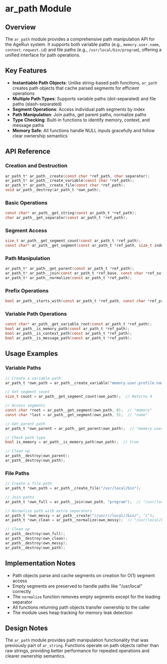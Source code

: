 # ar_path Module

## Overview

The `ar_path` module provides a comprehensive path manipulation API for the AgeRun system. It supports both variable paths (e.g., `memory.user.name`, `context.request.id`) and file paths (e.g., `/usr/local/bin/program`), offering a unified interface for path operations.

## Key Features

- **Instantiable Path Objects**: Unlike string-based path functions, `ar_path` creates path objects that cache parsed segments for efficient operations
- **Multiple Path Types**: Supports variable paths (dot-separated) and file paths (slash-separated)
- **Segment Operations**: Access individual path segments by index
- **Path Manipulation**: Join paths, get parent paths, normalize paths
- **Type Checking**: Built-in functions to identify memory, context, and message paths
- **Memory Safe**: All functions handle NULL inputs gracefully and follow clear ownership semantics

## API Reference

### Creation and Destruction

```c
ar_path_t* ar_path__create(const char *ref_path, char separator);
ar_path_t* ar_path__create_variable(const char *ref_path);
ar_path_t* ar_path__create_file(const char *ref_path);
void ar_path__destroy(ar_path_t *own_path);
```

### Basic Operations

```c
const char* ar_path__get_string(const ar_path_t *ref_path);
char ar_path__get_separator(const ar_path_t *ref_path);
```

### Segment Access

```c
size_t ar_path__get_segment_count(const ar_path_t *ref_path);
const char* ar_path__get_segment(const ar_path_t *ref_path, size_t index);
```

### Path Manipulation

```c
ar_path_t* ar_path__get_parent(const ar_path_t *ref_path);
ar_path_t* ar_path__join(const ar_path_t *ref_base, const char *ref_suffix);
ar_path_t* ar_path__normalize(const ar_path_t *ref_path);
```

### Prefix Operations

```c
bool ar_path__starts_with(const ar_path_t *ref_path, const char *ref_prefix);
```

### Variable Path Operations

```c
const char* ar_path__get_variable_root(const ar_path_t *ref_path);
bool ar_path__is_memory_path(const ar_path_t *ref_path);
bool ar_path__is_context_path(const ar_path_t *ref_path);
bool ar_path__is_message_path(const ar_path_t *ref_path);
```

## Usage Examples

### Variable Paths

```c
// Create a variable path
ar_path_t *own_path = ar_path__create_variable("memory.user.profile.name");

// Get segment count
size_t count = ar_path__get_segment_count(own_path);  // Returns 4

// Access segments
const char *root = ar_path__get_segment(own_path, 0);  // "memory"
const char *last = ar_path__get_segment(own_path, 3);  // "name"

// Get parent path
ar_path_t *own_parent = ar_path__get_parent(own_path);  // "memory.user.profile"

// Check path type
bool is_memory = ar_path__is_memory_path(own_path);  // true

// Clean up
ar_path__destroy(own_parent);
ar_path__destroy(own_path);
```

### File Paths

```c
// Create a file path
ar_path_t *own_path = ar_path__create_file("/usr/local/bin");

// Join paths
ar_path_t *own_full = ar_path__join(own_path, "program");  // "/usr/local/bin/program"

// Normalize path with extra separators
ar_path_t *own_messy = ar_path__create("//usr///local//bin/", '/');
ar_path_t *own_clean = ar_path__normalize(own_messy);  // "/usr/local/bin"

// Clean up
ar_path__destroy(own_full);
ar_path__destroy(own_clean);
ar_path__destroy(own_messy);
ar_path__destroy(own_path);
```

## Implementation Notes

- Path objects parse and cache segments on creation for O(1) segment access
- Empty segments are preserved to handle paths like "/usr/local" correctly
- The `normalize` function removes empty segments except for the leading separator
- All functions returning path objects transfer ownership to the caller
- The module uses heap tracking for memory leak detection

## Design Notes

The `ar_path` module provides path manipulation functionality that was previously part of `ar_string`. Functions operate on path objects rather than raw strings, providing better performance for repeated operations and clearer ownership semantics.